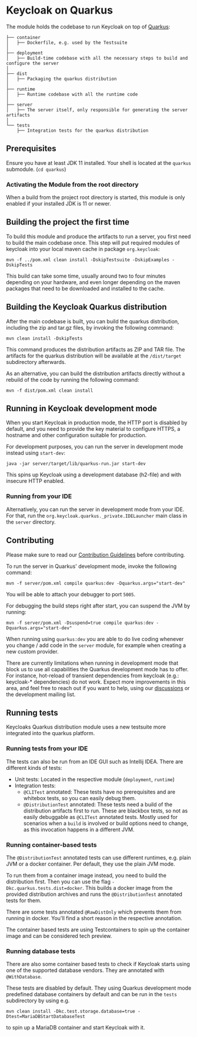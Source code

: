 # Keycloak on Quarkus

The module holds the codebase to run Keycloak on top of [Quarkus](https://quarkus.io/):

```
├── container
│   ├── Dockerfile, e.g. used by the Testsuite
│
├── deployment
│   ├── Build-time codebase with all the necessary steps to build and configure the server
│
├── dist
│   ├── Packaging the quarkus distribution
│
├── runtime
│   ├── Runtime codebase with all the runtime code
│
├── server
│   ├── The server itself, only responsible for generating the server artifacts
│
└── tests
    ├── Integration tests for the quarkus distribution
``` 

## Prerequisites
Ensure you have at least JDK 11 installed.
Your shell is located at the `quarkus` submodule. (`cd quarkus`)

### Activating the Module from the root directory
When a build from the project root directory is started, this module is only enabled if your installed JDK is 11 or newer. 

## Building the project the first time

To build this module and produce the artifacts to run a server, you first need to build the main codebase once. This step will put required modules of keycloak into your local maven cache in package `org.keycloak`:

    mvn -f ../pom.xml clean install -DskipTestsuite -DskipExamples -DskipTests

This build can take some time, usually around two to four minutes depending on your hardware, and even longer depending on the maven packages that need to be downloaded and installed to the cache.

## Building the Keycloak Quarkus distribution

After the main codebase is built, you can build the quarkus distribution, including the zip and tar.gz files, by invoking the following command:
    
    mvn clean install -DskipTests

This command produces the distribution artifacts as ZIP and TAR file. The artifacts for the quarkus distribution will be available at the `/dist/target` subdirectory afterwards.

As an alternative, you can build the distribution artifacts directly without a rebuild of the code by running the following command:

    mvn -f dist/pom.xml clean install

## Running in Keycloak development mode
When you start Keycloak in production mode, the HTTP port is disabled by default, and you need to provide the key material to configure HTTPS, a hostname and other configuration suitable for production. 

For development purposes, you can run the server in development mode instead using `start-dev`:

    java -jar server/target/lib/quarkus-run.jar start-dev

This spins up Keycloak using a development database (h2-file) and with insecure HTTP enabled.

### Running from your IDE
Alternatively, you can run the server in development mode from your IDE. For that, run the `org.keycloak.quarkus._private.IDELauncher` main class in the `server` directory.

## Contributing
Please make sure to read our [Contribution Guidelines](../CONTRIBUTING.md) before contributing.

To run the server in Quarkus' development mode, invoke the following command:

    mvn -f server/pom.xml compile quarkus:dev -Dquarkus.args="start-dev"

You will be able to attach your debugger to port `5005`.

For debugging the build steps right after start, you can suspend the JVM by running:

    mvn -f server/pom.xml -Dsuspend=true compile quarkus:dev -Dquarkus.args="start-dev"

When running using `quarkus:dev` you are able to do live coding whenever you change / add code in the `server` module, for example when creating a new custom provider.

There are currently limitations when running in development mode that block us to use all capabilities the Quarkus development mode has to offer. For instance, hot-reload of transient dependencies from keycloak (e.g.: keycloak-* dependencies) do not work. Expect more improvements in this area, and feel free to reach out if you want to help, using our [discussions](https://github.com/keycloak/keycloak/discussions/categories/keycloak-x-quarkus-distribution) or the development mailing list.

## Running tests
Keycloaks Quarkus distribution module uses a new testsuite more integrated into the quarkus platform.

### Running tests from your IDE
The tests can also be run from an IDE GUI such as Intellij IDEA. There are different kinds of tests:
* Unit tests: Located in the respective module (`deployment`, `runtime`)
* Integration tests:
  * `@CLITest` annotated: These tests have no prerequisites and are whitebox tests, so you can easily debug them.
  * `@DistributionTest` annotated: These tests need a build of the distribution artifacts first to run. These are blackbox tests, so not as easily debuggable as `@CLITest` annotated tests. Mostly used for scenarios when a `build` is involved or build options need to change, as this invocation happens in a different JVM.

### Running container-based tests
The `@DistributionTest` annotated tests can use different runtimes, e.g. plain JVM or a docker container. Per default, they use the plain JVM mode. 

To run them from a container image instead, you need to build the distribution first. Then you can use the flag `-Dkc.quarkus.tests.dist=docker`. This builds a docker image from the provided distribution archives and runs the `@DistributionTest` annotated tests for them.

There are some tests annotated `@RawDistOnly` which prevents them from running in docker. You'll find a short reason in the respective annotation.

The container based tests are using Testcontainers to spin up the container image and can be considered tech preview.

### Running database tests
There are also some container based tests to check if Keycloak starts using one of the supported database vendors. They are annotated with `@WithDatabase`. 

These tests are disabled by default. They using Quarkus development mode predefined database containers by default and can be run in the `tests` subdirectory by using e.g. 

    mvn clean install -Dkc.test.storage.database=true -Dtest=MariaDBStartDatabaseTest

to spin up a MariaDB container and start Keycloak with it.